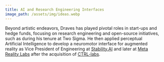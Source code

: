 ```yaml
---
title: AI and Research Engineering Interfaces
image_path: /assets/img/ideas.webp
---
```

Beyond artistic endeavors, Draves has played pivotal roles in start-ups and hedge funds, focusing on research engineering and open-source initiatives, such as during his tenure at Two Sigma. He then applied perceptual Artificial Intelligence to develop a neuromotor interface for augmented reality as Vice President of Engineering at [Stability.AI](http://stability.ai/) and later at [Meta Reality Labs](https://about.meta.com/realitylabs/) after the acquisition of [CTRL-labs](https://web.archive.org/web/20210227202724/https://www.ctrl-labs.com/).